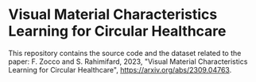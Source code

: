 # Visual Material Characteristics Learning for Circular Healthcare
This repository contains the source code and the dataset related to the paper: F. Zocco and S. Rahimifard, 2023, "Visual Material Characteristics Learning for Circular Healthcare", https://arxiv.org/abs/2309.04763.    
